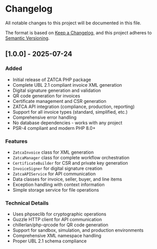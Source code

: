 # Changelog

All notable changes to this project will be documented in this file.

The format is based on [Keep a Changelog](https://keepachangelog.com/en/1.0.0/),
and this project adheres to [Semantic Versioning](https://semver.org/spec/v2.0.0.html).

## [1.0.0] - 2025-07-24

### Added
- Initial release of ZATCA PHP package
- Complete UBL 2.1 compliant invoice XML generation
- Digital signature generation and validation
- QR code generation for invoices
- Certificate management and CSR generation
- ZATCA API integration (compliance, production, reporting)
- Support for all invoice types (standard, simplified, etc.)
- Comprehensive error handling
- No database dependencies - works with any project
- PSR-4 compliant and modern PHP 8.0+

### Features
- `ZatcaInvoice` class for XML generation
- `ZatcaManager` class for complete workflow orchestration
- `CertificateBuilder` for CSR and private key generation
- `InvoiceSigner` for digital signature creation
- `ZatcaAPIService` for API communication
- Data classes for invoice, seller, buyer, and line items
- Exception handling with context information
- Simple storage service for file operations

### Technical Details
- Uses phpseclib for cryptographic operations
- Guzzle HTTP client for API communication
- chillerlan/php-qrcode for QR code generation
- Support for sandbox, simulation, and production environments
- Comprehensive XML namespace handling
- Proper UBL 2.1 schema compliance 